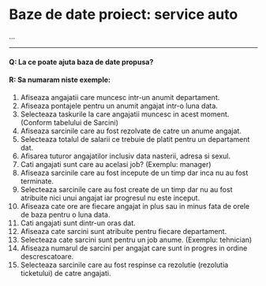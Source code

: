
# Baze de date proiect: service auto

...

---

#### Q: La ce poate ajuta baza de date propusa?
#### R: Sa numaram niste exemple:

1. Afiseaza angajatii care muncesc intr-un anumit departament.
2. Afiseaza pontajele pentru un anumit angajat intr-o luna data.
3. Selecteaza taskurile la care angajatii muncesc in acest moment. (Conform tabelului de Sarcini)
4. Afiseaza sarcinile care au fost rezolvate de catre un anume angajat.
5. Selecteaza totalul de salarii ce trebuie de platit pentru un departament dat.
6. Afisarea tuturor angajatilor inclusiv data nasterii, adresa si sexul.
7. Cati angajati sunt care au acelasi job? (Exemplu: manager)
8. Afiseaza sarcinile care au fost incepute de un timp dar inca nu au fost terminate.
9. Selecteaza sarcinile care au fost create de un timp dar nu au fost atribuite nici unui angajat iar progresul nu este inceput.
10. Afiseaza cate ore are fiecare angajat in plus sau in minus fata de orele de baza pentru o luna data.
11. Cati angajati sunt dintr-un oras dat.
12. Afiseaza cate sarcini sunt atribuite pentru fiecare departament.
13. Selecteaza cate sarcini sunt pentru un job anume. (Exemplu: tehnician)
14. Afiseaza numarul de sarcini per angajat care sunt in progres in ordine descrescatoare.
15. Selecteaza sarcinile care au fost respinse ca rezolutie (rezolutia ticketului) de catre angajati.
